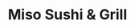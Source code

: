 ---
layout: '../../../layouts/Restaurant.astro'
title: Miso Sushi & Grill
lng: -76.814
lat: 40.302
color: 'var(--noodles)'
type: noodles
address: 4620 Jonestown Rd, Harrisburg, PA 17109
rating: 4
tags:
  - japanese
  - sushi
  - miso soup
---